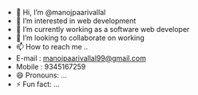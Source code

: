 - 👋 Hi, I’m @manojpaarivallal
- 👀 I’m interested in web development 
- 🌱 I’m currently working as a software web developer
- 💞️ I’m looking to collaborate on working
- 📫 How to reach me ..
-  E-mail : manojpaarivallal99@gmail.com
-  Mobile : 9345167259
- 😄 Pronouns: ...
- ⚡ Fun fact: ...

<!---
manojpaarivallal99/manojpaarivallal99 is a ✨ special ✨ repository because its `README.md` (this file) appears on your GitHub profile.
You can click the Preview link to take a look at your changes.
--->
